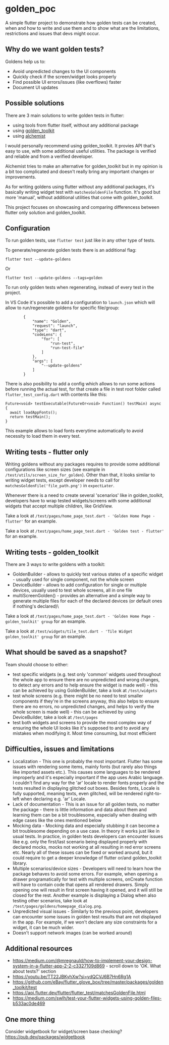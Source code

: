 # golden_poc

A simple flutter project to demonstrate how golden tests can be created, when and how to write and use them and to show what are the limitations, restrictions and issues that devs might occur.

## Why do we want golden tests?

Goldens help us to:
- Avoid unpredicted changes to the UI components
- Quickly check if the screen/widget looks properly
- Find possible UI errors/issues (like overflows) faster 
- Document UI updates

## Possible solutions

There are 3 main solutions to write golden tests in flutter:
- using tools from flutter itself, without any additional package
- using [golden_toolkit](https://pub.dev/packages/golden_toolkit) 
- using [alchemist](https://pub.dev/packages/alchemist)

I would personally recommend using golden_toolkit. It provies API that's easy to use, with some additional useful utilities. The package is verified and reliable and from a verified developer.

Alchemist tries to make an alternative for golden_toolkit but in my opinion is a bit too complicated and doesn't really bring any important changes or improvements.

As for writing goldens using flutter without any additional packages, it's basically writing widget test with `matchesGoldenFile` function. It's good but more 'manual', without additional utilities that come with golden_toolkit.

This project focuses on showcasing and comparing differencess between flutter only solution and golden_toolkit.

## Configuration

To run golden tests, use `flutter test` just like in any other type of tests.

To generate/regenerate golden tests there is an additional flag:

 ```flutter test --update-goldens``` 

Or 

```flutter test --update-goldens --tags=golden```

To run only golden tests when regenerating, instead of every test in the project.

In VS Code it's possible to add a configuration to `launch.json` which will allow to run/regenerate goldens for specific file/group:

```
        {
            "name": "Golden",
            "request": "launch",
            "type": "dart",
            "codeLens": {
                "for": [
                    "run-test",
                    "run-test-file"
                ]
            },
            "args": [
                "--update-goldens"
            ]
        }
```

There is also posibility to add a config which allows to run some actions before running the actual test, for that create a file in test root folder called `flutter_test_config.dart` with contents like this:

```
Future<void> testExecutable(FutureOr<void> Function() testMain) async {
  await loadAppFonts();
  return testMain();
}
```

This example allows to load fonts everytime automatically to avoid necessity to load them in every test.

## Writing tests - flutter only

Writing goldens without any packages requires to provide some additional configurations like screen sizes (see example in `/test/utils/screen_size_for_golden`). Other than that, it looks similar to writing widget tests, except developer needs to call for `matchesGoldenFile('file_path.png')` in `expectLater`.

Whenever there is a need to create several 'scenarios' like in golden_toolkit, developers have to wrap tested widgets/screens with some additional widgets that accept multiple children, like GridView.

Take a look at `/test/pages/home_page_test.dart - 'Golden Home Page - flutter'` for an example.

Take a look at `/test/pages/home_page_test.dart - 'Golden test - flutter'` for an example.

## Writing tests - golden_toolkit

There are 3 ways to write goldens with a toolkit:
- GoldenBuilder - allows to quickly test various states of a specific widget - usually used for single component, not the whole screen
- DeviceBuilder - allows to add configuration for single or multiple devices, usually used to test whole screens, all in one file
- multiScreenGolden() - provides an alternative and a simple way to generate multiple files for each of the declared devices (or default ones if nothing's declared)\

Take a look at `/test/pages/home_page_test.dart - 'Golden Home Page - golden_toolkit' group` for an example.

Take a look at `/test/widgets/tile_test.dart - 'Tile Widget golden_toolkit' group` for an example.

## What should be saved as a snapshot?

Team should choose to either:
 - test specific widgets (e.g. test only 'common' widgets used throughout the whole app to ensure there are no unpredicted and wrong changes, to detect any errors and to help ensure the widget is made well) - this can be achieved by using GoldenBuilder, take a look at `/test/widgets`
 - test whole screens (e.g. there might be no need to test smaller components if they're in the screens anyway, this also helps to ensure there are no errors, no unpredicted changes, and helps to verify the whole screen is made well) - this can be achieved by using DeviceBuilder, take a look at `/test/pages`
 - test both widgets and screens to provide the most complex way of ensuring the whole UI looks like it's supposed to and to avoid any mistakes when modifying it. Most time consuming, but most efficient

## Difficulties, issues and limitations

- Localization - This one is probably the most important. Flutter has some issues with rendering some items, mainly fonts (but rarely also things like imported assets etc.). This causes some languages to be rendered improperly and it's especially important if the app uses Arabic language. I couldn't find any way for the 'ar' locale to render fonts properly and the tests resulted in displaying glitched out boxes. Besides fonts, Locale is fully supported, meaning texts, even glitched, will be rendered right-to-left when declaring e.g. 'ar' Locale.
- Lack of documentation - This is an issue for all golden tests, no matter the package - there is little information and data about them and learning them can be a bit troublesome, especially when dealing with edge cases like the ones mentioned below
- Mocking data - Mocking data and especially stubbing it can become a bit troublesome depending on a use case. In theory it works just like in usual tests. In practice, in golden tests developers can encounter issues like e.g. only the first/last scenario being displayed properly with declared mocks, mocks not working at all resulting in red error screens etc. Nearly all of these issues can be fixed or worked around, but it could require to get a deeper knowledge of flutter or/and golden_toolkit library. 
- Multiple scenarios/device sizes - Developers will need to learn how the package behaves to avoid some errors. For example, when opening a drawer programatically for test with multiple screens, onCreate function will have to contain code that opens all rendered drawers. Simply opening one will result in first screen having it opened, and it will still be closed for the rest. Another example is displaying a Dialog when also testing other scenarios, take look at `/test/pages/goldens/homepage_dialog.png`.
- Unpredicted visual issues - Similarly to the previous point, developers can encounter some issues in golden test results that are not displayed in the app. For example, if we won't declare any size constraints for a widget, it can be much wider. 
- Doesn't support network images (can be worked around)

## Additional resources

- https://medium.com/@mregnauld/how-to-implement-your-design-system-in-a-flutter-app-2-2-c3327109d869 - scroll down to 'OK. What about tests?' section
- https://youtu.be/TT22JBKyhXw?si=ydQCVJ6B7Hn6Rg1A
- https://github.com/eBay/flutter_glove_box/tree/master/packages/golden_toolkit/test
- https://api.flutter.dev/flutter/flutter_test/matchesGoldenFile.html
- https://medium.com/swlh/test-your-flutter-widgets-using-golden-files-b533ac0de469

## One more thing

Consider widgetbook for widget/screen base checking?
https://pub.dev/packages/widgetbook
